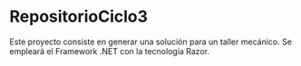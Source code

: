 # RepositorioCiclo3
Este proyecto consiste en generar una solución para un taller mecánico. Se empleará el Framework .NET con la tecnología Razor.
